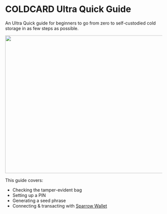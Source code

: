 # COLDCARD Ultra Quick Guide
An Ultra Quick guide for beginners to go from zero to self-custodied cold storage in as few steps as possible. 

<p align="center">
  <img width="756" height="441" src="Assets/UltraQuickTitleImage-M.png">
</p>

This guide covers:
- Checking the tamper-evident bag
- Setting up a PIN
- Generating a seed phrase
- Connecting & transacting with [Sparrow Wallet](https://www.sparrowwallet.com/)
